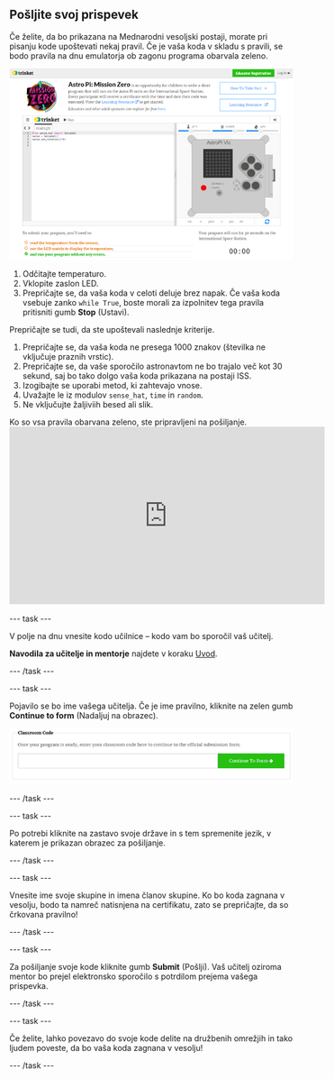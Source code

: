 ## Pošljite svoj prispevek

Če želite, da bo prikazana na Mednarodni vesoljski postaji, morate pri pisanju kode upoštevati nekaj pravil. Če je vaša koda v skladu s pravili, se bodo pravila na dnu emulatorja ob zagonu programa obarvala zeleno.

![Potrditev](images/validation.png)

1. Odčitajte temperaturo.
2. Vklopite zaslon LED.
3. Prepričajte se, da vaša koda v celoti deluje brez napak. Če vaša koda vsebuje zanko `while True`, boste morali za izpolnitev tega pravila pritisniti gumb **Stop** (Ustavi).

Prepričajte se tudi, da ste upoštevali naslednje kriterije.

1. Prepričajte se, da vaša koda ne presega 1000 znakov (številka ne vključuje praznih vrstic).
2. Prepričajte se, da vaše sporočilo astronavtom ne bo trajalo več kot 30 sekund, saj bo tako dolgo vaša koda prikazana na postaji ISS.
3. Izogibajte se uporabi metod, ki zahtevajo vnose.
4. Uvažajte le iz modulov `sense_hat`, `time` in `random`.
5. Ne vključujte žaljiviih besed ali slik.

Ko so vsa pravila obarvana zeleno, ste pripravljeni na pošiljanje. <iframe width="560" height="315" src="https://www.youtube.com/embed/5sLlhf3FjdU?rel=0" frameborder="0" allowfullscreen mark="crwd-mark"></iframe> 

\--- task \---

V polje na dnu vnesite kodo učilnice – kodo vam bo sporočil vaš učitelj.

**Navodila za učitelje in mentorje** najdete v koraku [Uvod](https://projects.raspberrypi.org/en/projects/astro-pi-mission-zero/1).

\--- /task \---

\--- task \---

Pojavilo se bo ime vašega učitelja. Če je ime pravilno, kliknite na zelen gumb **Continue to form** (Nadaljuj na obrazec).

![Nadaljuj na obrazec](images/continue-to-form.png)

\--- /task \---

\--- task \---

Po potrebi kliknite na zastavo svoje države in s tem spremenite jezik, v katerem je prikazan obrazec za pošiljanje.

\--- /task \---

\--- task \---

Vnesite ime svoje skupine in imena članov skupine. Ko bo koda zagnana v vesolju, bodo ta namreč natisnjena na certifikatu, zato se prepričajte, da so črkovana pravilno!

\--- /task \---

\--- task \---

Za pošiljanje svoje kode kliknite gumb **Submit** (Pošlji). Vaš učitelj oziroma mentor bo prejel elektronsko sporočilo s potrdilom prejema vašega prispevka.

\--- /task \---

\--- task \---

Če želite, lahko povezavo do svoje kode delite na družbenih omrežjih in tako ljudem poveste, da bo vaša koda zagnana v vesolju!

\--- /task \---